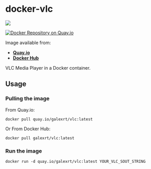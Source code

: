 # docker-vlc

[![](https://images.microbadger.com/badges/image/galexrt/vlc.svg)](https://microbadger.com/images/galexrt/vlc "Get your own image badge on microbadger.com")

[![Docker Repository on Quay.io](https://quay.io/repository/galexrt/vlc/status "Docker Repository on Quay.io")](https://quay.io/repository/galexrt/vlc)

Image available from:
* [**Quay.io**](https://quay.io/repository/galexrt/vlc)
* [**Docker Hub**](https://hub.docker.com/r/galexrt/vlc)

VLC Media Player in a Docker container.

## Usage
### Pulling the image
From Quay.io:
```
docker pull quay.io/galexrt/vlc:latest
```
Or From Docker Hub:
```
docker pull galexrt/vlc:latest
```

### Run the image
```
docker run -d quay.io/galexrt/vlc:latest YOUR_VLC_SOUT_STRING
```
